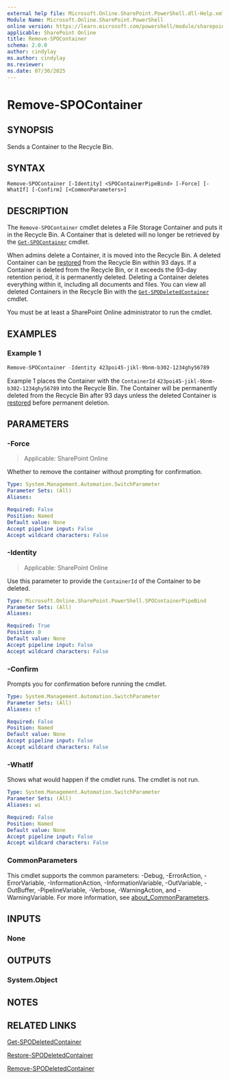 ```yaml
---
external help file: Microsoft.Online.SharePoint.PowerShell.dll-Help.xml
Module Name: Microsoft.Online.SharePoint.PowerShell
online version: https://learn.microsoft.com/powershell/module/sharepoint-online/remove-spocontainer
applicable: SharePoint Online
title: Remove-SPOContainer
schema: 2.0.0
author: cindylay
ms.author: cindylay
ms.reviewer:
ms.date: 07/30/2025
---
```


# Remove-SPOContainer

## SYNOPSIS

Sends a Container to the Recycle Bin.

## SYNTAX

```
Remove-SPOContainer [-Identity] <SPOContainerPipeBind> [-Force] [-WhatIf] [-Confirm] [<CommonParameters>]
```

## DESCRIPTION

The `Remove-SPOContainer` cmdlet deletes a File Storage Container and puts it in the Recycle Bin. A Container that is deleted will no longer be retrieved by the [`Get-SPOContainer`](./Get-SPOContainer.md) cmdlet.

When admins delete a Container, it is moved into the Recycle Bin. A deleted Container can be [restored](./Restore-SPODeletedContainer.md) from the Recycle Bin within 93 days. If a Container is deleted from the Recycle Bin, or it exceeds the 93-day retention period, it is permanently deleted. Deleting a Container deletes everything within it, including all documents and files. You can view all deleted Containers in the Recycle Bin with the [`Get-SPODeletedContainer`](./Get-SPODeletedContainer.md) cmdlet.

You must be at least a SharePoint Online administrator to run the cmdlet.

## EXAMPLES

### Example 1

```powershell
Remove-SPOContainer -Identity 423poi45-jikl-9bnm-b302-1234ghy56789
```

Example 1 places the Container with the `ContainerId` `423poi45-jikl-9bnm-b302-1234ghy56789` into the Recycle Bin. The Container will be permanently deleted from the Recycle Bin after 93 days unless the deleted Container is [restored](./Restore-SPODeletedContainer.md) before permanent deletion.

## PARAMETERS

### -Force

> Applicable: SharePoint Online

Whether to remove the container without prompting for confirmation.

```yaml
Type: System.Management.Automation.SwitchParameter
Parameter Sets: (All)
Aliases:

Required: False
Position: Named
Default value: None
Accept pipeline input: False
Accept wildcard characters: False
```

### -Identity

> Applicable: SharePoint Online

Use this parameter to provide the `ContainerId` of the Container to be deleted.

```yaml
Type: Microsoft.Online.SharePoint.PowerShell.SPOContainerPipeBind
Parameter Sets: (All)
Aliases:

Required: True
Position: 0
Default value: None
Accept pipeline input: False
Accept wildcard characters: False
```

### -Confirm

Prompts you for confirmation before running the cmdlet.

```yaml
Type: System.Management.Automation.SwitchParameter
Parameter Sets: (All)
Aliases: cf

Required: False
Position: Named
Default value: None
Accept pipeline input: False
Accept wildcard characters: False
```

### -WhatIf

Shows what would happen if the cmdlet runs.
The cmdlet is not run.

```yaml
Type: System.Management.Automation.SwitchParameter
Parameter Sets: (All)
Aliases: wi

Required: False
Position: Named
Default value: None
Accept pipeline input: False
Accept wildcard characters: False
```

### CommonParameters

This cmdlet supports the common parameters: -Debug, -ErrorAction, -ErrorVariable, -InformationAction, -InformationVariable, -OutVariable, -OutBuffer, -PipelineVariable, -Verbose, -WarningAction, and -WarningVariable. For more information, see [about_CommonParameters](https://go.microsoft.com/fwlink/?LinkID=113216).

## INPUTS

### None

## OUTPUTS

### System.Object

## NOTES

## RELATED LINKS

[Get-SPODeletedContainer](./Get-SPODeletedContainer.md)

[Restore-SPODeletedContainer](./Restore-SPODeletedContainer.md)

[Remove-SPODeletedContainer](./Remove-SPODeletedContainer.md)
